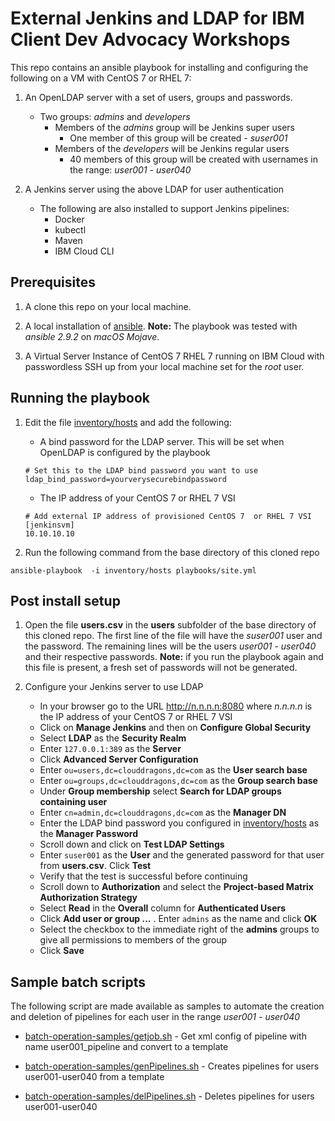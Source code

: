 # External Jenkins and LDAP for IBM Client Dev Advocacy Workshops

This repo contains an ansible playbook for installing and configuring the following on a VM with CentOS 7 or RHEL 7:

1. An OpenLDAP server with a set of users, groups and passwords.

    * Two groups: *admins* and *developers*
        * Members of the *admins* group will be Jenkins super users
            - One member of this group will be created - *suser001*
        * Members of the *developers* will be Jenkins regular users
            - 40 members of this group will be created with usernames in the range:  *user001 - user040*

2. A Jenkins server using the above LDAP for user authentication
    * The following are also installed to support Jenkins pipelines:
        * Docker
        * kubectl
        * Maven
        * IBM Cloud CLI

## Prerequisites

1. A clone this repo on your local machine.

1. A local installation of [ansible](https://docs.ansible.com/ansible/latest/installation_guide/intro_installation.html). **Note:** The playbook was tested with *ansible 2.9.2* on *macOS Mojave*.

1. A Virtual Server Instance of CentOS 7 RHEL 7 running on IBM Cloud with passwordless SSH  up from your local machine set  for the *root* user.


## Running the playbook

1. Edit the file [inventory/hosts](inventory/hosts) and add the following:

    * A bind password for the LDAP server. This will be set when OpenLDAP is configured by the playbook

    ```
    # Set this to the LDAP bind password you want to use
    ldap_bind_password=yourverysecurebindpassword
    ```

    * The IP address of your CentOS 7 or RHEL 7 VSI

    ```
    # Add external IP address of provisioned CentOS 7  or RHEL 7 VSI
    [jenkinsvm]
    10.10.10.10
    ```

2. Run the following command from the base directory of this cloned repo

```
ansible-playbook  -i inventory/hosts playbooks/site.yml

```

## Post install setup

1. Open the file **users.csv** in the **users** subfolder of the base directory of this cloned repo. The first line of the file will have the *suser001* user and the password. The remaining lines will be the users *user001 - user040* and their respective passwords. **Note:** if you run the playbook again and this file is present,  a fresh set of passwords will not be generated.

2. Configure your Jenkins server to use LDAP

    * In your browser go to the URL http://n.n.n.n:8080 where *n.n.n.n* is the IP address of your CentOS 7 or RHEL 7 VSI
    * Click on **Manage Jenkins** and then on **Configure Global Security**
    * Select **LDAP** as the **Security Realm**
    * Enter `127.0.0.1:389` as the **Server**
    * Click **Advanced Server Configuration**
    * Enter `ou=users,dc=clouddragons,dc=com` as the **User search base**
    * Enter `ou=groups,dc=clouddragons,dc=com` as the **Group search base**
    * Under **Group membership** select **Search for LDAP groups containing user**
    * Enter `cn=admin,dc=clouddragons,dc=com` as the **Manager DN**
    * Enter the LDAP bind password you configured in [inventory/hosts](inventory/hosts) as the **Manager Password**
    * Scroll down and click on **Test LDAP Settings**
    * Enter `suser001` as the **User** and the generated password for that user from **users.csv**. Click **Test**
    * Verify that the test is successful before continuing
    * Scroll down to **Authorization** and select the **Project-based Matrix Authorization Strategy**
    * Select **Read** in the **Overall** column for **Authenticated Users**
    * Click **Add user or group ...** . Enter `admins` as the name and click **OK**
    * Select the checkbox to the immediate right of the  **admins** groups to give all permissions to members of the group
    * Click **Save** 


## Sample batch scripts

The following script are made available as samples to automate the creation and deletion of pipelines for each user in the range *user001 - user040*

* [batch-operation-samples/getjob.sh](batch-operation-samples/getJob.sh) - Get xml config of pipeline with name user001_pipeline and convert to a template

* [batch-operation-samples/genPipelines.sh](batch-operation-samples/getPipelines.sh) - Creates pipelines for users user001-user040 from a template

* [batch-operation-samples/delPipelines.sh](batch-operation-samples/delPipelines.sh) - Deletes pipelines for users user001-user040
